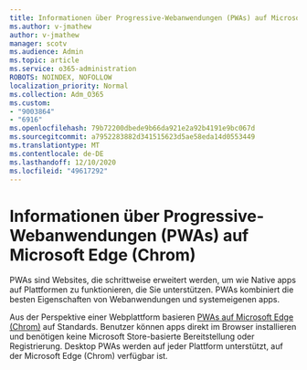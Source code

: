 ```yaml
---
title: Informationen über Progressive-Webanwendungen (PWAs) auf Microsoft Edge (Chrom)
ms.author: v-jmathew
author: v-jmathew
manager: scotv
ms.audience: Admin
ms.topic: article
ms.service: o365-administration
ROBOTS: NOINDEX, NOFOLLOW
localization_priority: Normal
ms.collection: Adm_O365
ms.custom:
- "9003864"
- "6916"
ms.openlocfilehash: 79b72200dbede9b66da921e2a92b4191e9bc067d
ms.sourcegitcommit: a7952283882d341515623d5ae58eda14d0553449
ms.translationtype: MT
ms.contentlocale: de-DE
ms.lasthandoff: 12/10/2020
ms.locfileid: "49617292"
---
```

# <a name="learn-about-progressive-web-apps-pwas-on-microsoft-edge-chromium"></a>Informationen über Progressive-Webanwendungen (PWAs) auf Microsoft Edge (Chrom)

PWAs sind Websites, die schrittweise erweitert werden, um wie Native apps auf Plattformen zu funktionieren, die Sie unterstützen. PWAs kombiniert die besten Eigenschaften von Webanwendungen und systemeigenen apps.

Aus der Perspektive einer Webplattform basieren [PWAs auf Microsoft Edge (Chrom)](https://go.microsoft.com/fwlink/?linkid=2135193) auf Standards. Benutzer können apps direkt im Browser installieren und benötigen keine Microsoft Store-basierte Bereitstellung oder Registrierung. Desktop PWAs werden auf jeder Plattform unterstützt, auf der Microsoft Edge (Chrom) verfügbar ist.
